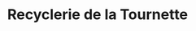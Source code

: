 ---
title: "Recyclerie de la Tournette"
url: /alex/recyclerie-de-la-tournette/
shop: Gebrauchtwaren
---